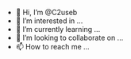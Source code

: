 - 👋 Hi, I’m @C2useb
- 👀 I’m interested in ...
- 🌱 I’m currently learning ...
- 💞️ I’m looking to collaborate on ...
- 📫 How to reach me ...

<!---
C2useb/C2useb is a ✨ special ✨ repository because its `README.md` (this file) appears on your GitHub profile.
You can click the Preview link to take a look at your changes.
--->
